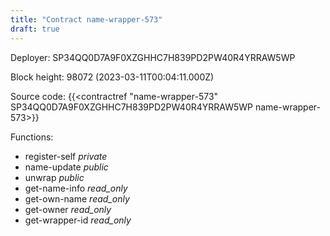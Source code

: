 ```yaml
---
title: "Contract name-wrapper-573"
draft: true
---
```

Deployer: SP34QQ0D7A9F0XZGHHC7H839PD2PW40R4YRRAW5WP


 



Block height: 98072 (2023-03-11T00:04:11.000Z)

Source code: {{<contractref "name-wrapper-573" SP34QQ0D7A9F0XZGHHC7H839PD2PW40R4YRRAW5WP name-wrapper-573>}}

Functions:

* register-self _private_
* name-update _public_
* unwrap _public_
* get-name-info _read_only_
* get-own-name _read_only_
* get-owner _read_only_
* get-wrapper-id _read_only_
